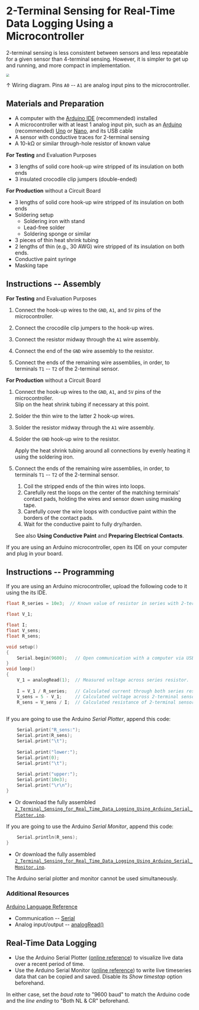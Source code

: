 # 2-Terminal Sensing for Real-Time Data Logging Using a Microcontroller

2-terminal sensing is less consistent between sensors and less repeatable for a given sensor than 4-terminal sensing. However, it is simpler to get up and running, and more compact in implementation.

<img src="https://raw.githubusercontent.com/keeganmjgreen/3D-Printed-Sensors-Manual-Demo/main/img/2-Terminal-Sensing-for-Real-Time-Data-Logging-Using-a-Microcontroller.png" style="zoom:50%;" />

$\uparrow$ Wiring diagram. Pins `A0` -- `A1` are analog input pins to the microcontroller.

## Materials and Preparation

 -  A computer with the [Arduino IDE](https://www.arduino.cc/en/Guide/Environment) (recommended) installed
 -  A microcontroller with at least 1 analog input pin, such as an [Arduino](https://www.arduino.cc/en/Main/Products) (recommended) [Uno](https://www.arduino.cc/en/Main/arduinoBoardUno&gt) or [Nano](https://www.arduino.cc/en/pmwiki.php?n=Main/ArduinoBoardNano), and its USB cable
 -  A sensor with conductive traces for 2-terminal sensing
 -  A 10-kΩ or similar through-hole resistor of known value

**For Testing** and Evaluation Purposes

 -  3 lengths of solid core hook-up wire stripped of its insulation on both ends
 -  3 insulated crocodile clip jumpers (double-ended)

**For Production** without a Circuit Board

 -  3 lengths of solid core hook-up wire stripped of its insulation on both ends
 -  Soldering setup
     -  Soldering iron with stand
     -  Lead-free solder
     -  Soldering sponge or similar
 -  3 pieces of thin heat shrink tubing
 -  2 lengths of thin (e.g., 30 AWG) wire stripped of its insulation on both ends.
 -  Conductive paint syringe
 -  Masking tape

## Instructions -- Assembly

**For Testing** and Evaluation Purposes

 1. Connect the hook-up wires to the `GND`, `A1`, and `5V` pins of the microcontroller.
    
 2. Connect the crocodile clip jumpers to the hook-up wires.
    
 3. Connect the resistor midway through the `A1` wire assembly.
    
 4. Connect the end of the `GND` wire assembly to the resistor.
    
 5. Connect the ends of the remaining wire assemblies, in order, to terminals `T1` -- `T2` of the 2-terminal sensor.

**For Production** without a Circuit Board

1. Connect the hook-up wires to the `GND`, `A1`, and `5V` pins of the microcontroller. \
   Slip on the heat shrink tubing if necessary at this point.
   
2. Solder the thin wire to the latter 2 hook-up wires.
   
3. Solder the resistor midway through the `A1` wire assembly.
   
4. Solder the `GND` hook-up wire to the resistor.
   
   Apply the heat shrink tubing around all connections by evenly heating it using the soldering iron.
   
5. Connect the ends of the remaining wire assemblies, in order, to terminals `T1` -- `T2` of the 2-terminal sensor.
   
    1.  Coil the stripped ends of the thin wires into loops.
    2.  Carefully rest the loops on the center of the matching terminals' contact pads, holding the wires and sensor down using masking tape.
    3.  Carefully cover the wire loops with conductive paint within the borders of the contact pads.
    4.  Wait for the conductive paint to fully dry/harden.
   
   See also **Using Conductive Paint** and **Preparing Electrical Contacts**.

If you are using an Arduino microcontroller, open its IDE on your computer and plug in your board.

## Instructions -- Programming

If you are using an Arduino microcontroller, upload the following code to it using the its IDE.

``` c++
float R_series = 10e3;  // Known value of resistor in series with 2-terminal sensor.

float V_1;

float I;
float V_sens;
float R_sens;

void setup()
{
    Serial.begin(9600);   // Open communication with a computer via USB or with another device via UART.
}
void loop()
{
    V_1 = analogRead(1);  // Measured voltage across series resistor.
    
    I = V_1 / R_series;   // Calculated current through both series resistor and 2-terminal sensor.
    V_sens = 5 - V_1;     // Calculated voltage across 2-terminal sensor.
    R_sens = V_sens / I;  // Calculated resistance of 2-terminal sensor.
    
```

If you are going to use the Arduino *Serial Plotter*, append this code:

``` c++
    Serial.print("R_sens:");
    Serial.print(R_sens);
    Serial.print("\t");
    
    Serial.print("lower:");
    Serial.print(0);
    Serial.print("\t");
    
    Serial.print("upper:");
    Serial.print(10e3);
    Serial.print("\r\n");
}
```

 -  Or download the fully assembled [`2_Terminal_Sensing_for_Real_Time_Data_Logging_Using_Arduino_Serial_Plotter.ino`](https://raw.githubusercontent.com/keeganmjgreen/3D-Printed-Sensors-Manual-Demo/main/2_Terminal_Sensing_for_Real_Time_Data_Logging_Using_Arduino_Serial_Plotter.ino).

If you are going to use the Arduino *Serial Monitor*, append this code:

``` c++
    Serial.println(R_sens);
}
```

 -  Or download the fully assembled [`2_Terminal_Sensing_for_Real_Time_Data_Logging_Using_Arduino_Serial_Monitor.ino`](https://raw.githubusercontent.com/keeganmjgreen/3D-Printed-Sensors-Manual-Demo/main/2_Terminal_Sensing_for_Real_Time_Data_Logging_Using_Arduino_Serial_Monitor.ino).

The Arduino serial plotter and monitor cannot be used simultaneously.

### Additional Resources

[Arduino Language Reference](https://www.arduino.cc/reference/)

 -  Communication -- [Serial](https://www.arduino.cc/reference/en/language/functions/communication/serial/)
 -  Analog input/output -- [analogRead()](https://www.arduino.cc/reference/en/language/functions/analog-io/analogread/)

## Real-Time Data Logging

 -  Use the Arduino Serial Plotter ([online reference](https://arduinogetstarted.com/tutorials/arduino-serial-plotter)) to visualize live data over a recent period of time.
 -  Use the Arduino Serial Monitor ([online reference](https://arduinogetstarted.com/tutorials/arduino-serial-monitor)) to write live timeseries data that can be copied and saved. Disable its *Show timestap* option beforehand.

In either case, set the *baud rate* to "9600 baud" to match the Arduino code and the *line ending* to "Both NL & CR" beforehand.
